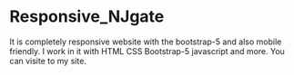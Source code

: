 # Responsive_NJgate
It is completely responsive website with the bootstrap-5 and also mobile friendly. I work in it with HTML CSS Bootstrap-5 javascript and more. You can visite to my site. 
